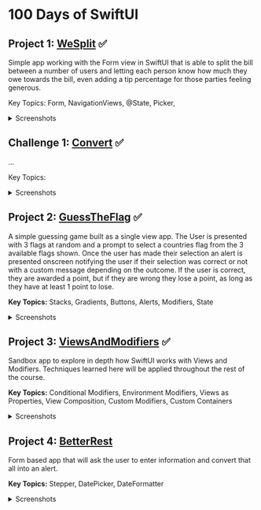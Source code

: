 # 100 Days of SwiftUI

## Project 1: [WeSplit](https://github.com/tiannahenrylewis/100DaysOfSwiftUI/tree/master/WeSplit) :white_check_mark:  
Simple app working with the Form view in SwiftUI that is able to split the bill between a number of users and letting each person know how much they owe towards the bill, even adding a tip percentage for those parties feeling generous.

Key Topics: Form, NavigationViews, @State, Picker, 

<details>
  <summary>Screenshots</summary>  
  
  ![WeSplit Screenshot Images](https://user-images.githubusercontent.com/40465736/86192912-a4fee980-bb18-11ea-9f9f-51c5530aaeb0.png)
  
</details>

## Challenge 1: [Convert](https://github.com/tiannahenrylewis/100DaysOfSwiftUI/tree/master/Convert) :white_check_mark:  
...

Key Topics:  

<details>
  <summary>Screenshots</summary>
</details>

## Project 2: [GuessTheFlag](https://github.com/tiannahenrylewis/100DaysOfSwiftUI/tree/master/GuessTheFlag) :white_check_mark:  
A simple guessing game built as a single view app. The User is presented with 3 flags at random and a prompt to select a countries flag from the 3 available flags shown. Once the user has made their selection an alert is presented onscreen notifying the user if their selection was correct or not with a custom message depending on the outcome. If the user is correct, they are awarded a point, but if they are wrong they lose a point, as long as they have at least 1 point to lose.

**Key Topics:** Stacks, Gradients, Buttons, Alerts, Modifiers, State

<details>
  <summary>Screenshots</summary>  
  
  ![GuessTheFlag Screenshots](https://user-images.githubusercontent.com/40465736/86193143-3706f200-bb19-11ea-86f0-a6c180e56d65.png)
 
</details>  

## Project 3: [ViewsAndModifiers](https://github.com/tiannahenrylewis/100DaysOfSwiftUI/tree/master/ViewsAndModifiers) :white_check_mark:  
Sandbox app to explore in depth how SwiftUI works with Views and Modifiers. Techniques learned here will be applied throughout the rest of the course.

**Key Topics:**  Conditional Modifiers, Environment Modifiers, Views as Properties, View Composition, Custom Modifiers, Custom Containers

<details>
  <summary>Screenshots</summary>  
  
  ![ViewsAndModifiers Screenshots](https://user-images.githubusercontent.com/40465736/86193471-ffe51080-bb19-11ea-907f-6ecfe9ef9d89.png)
  
</details>  

## Project 4: [BetterRest]() 
Form based app that will ask the user to enter information and convert that all into an alert.

**Key Topics:**  Stepper, DatePicker, DateFormatter

<details>
  <summary>Screenshots</summary>  
</details>










